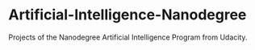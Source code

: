 # Artificial-Intelligence-Nanodegree
Projects of the Nanodegree Artificial Intelligence Program from Udacity.
